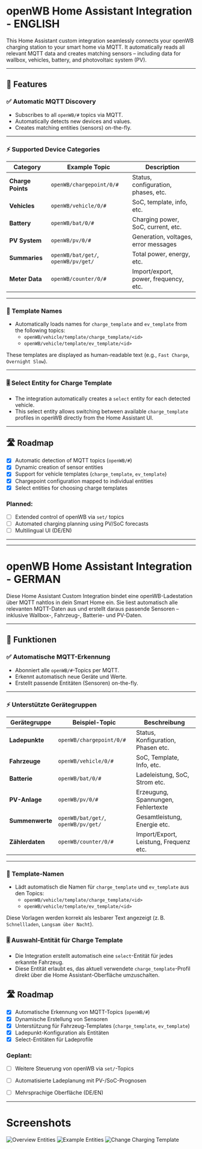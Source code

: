 # openWB Home Assistant Integration - ENGLISH

This Home Assistant custom integration seamlessly connects your openWB charging station to your smart home via MQTT. It automatically reads all relevant MQTT data and creates matching sensors – including data for wallbox, vehicles, battery, and photovoltaic system (PV).

---

## 🔧 Features

### ✅ Automatic MQTT Discovery

- Subscribes to all `openWB/#` topics via MQTT.
- Automatically detects new devices and values.
- Creates matching entities (sensors) on-the-fly.

---

### ⚡ Supported Device Categories

| Category          | Example Topic                        | Description                              |
|-------------------|---------------------------------------|------------------------------------------|
| **Charge Points** | `openWB/chargepoint/0/#`              | Status, configuration, phases, etc.      |
| **Vehicles**      | `openWB/vehicle/0/#`                 | SoC, template, info, etc.                |
| **Battery**       | `openWB/bat/0/#`                     | Charging power, SoC, current, etc.       |
| **PV System**     | `openWB/pv/0/#`                      | Generation, voltages, error messages     |
| **Summaries**     | `openWB/bat/get/`, `openWB/pv/get/`  | Total power, energy, etc.                |
| **Meter Data**    | `openWB/counter/0/#`                 | Import/export, power, frequency, etc.    |

---

### 🧠 Template Names

- Automatically loads names for `charge_template` and `ev_template` from the following topics:
  - `openWB/vehicle/template/charge_template/<id>`
  - `openWB/vehicle/template/ev_template/<id>`

These templates are displayed as human-readable text (e.g., `Fast Charge`, `Overnight Slow`).

---

### 🎚️ Select Entity for Charge Template

- The integration automatically creates a `select` entity for each detected vehicle.
- This select entity allows switching between available `charge_template` profiles in openWB directly from the Home Assistant UI.

---

## 🛣️ Roadmap

- [x] Automatic detection of MQTT topics (`openWB/#`)
- [x] Dynamic creation of sensor entities
- [x] Support for vehicle templates (`charge_template`, `ev_template`)
- [x] Chargepoint configuration mapped to individual entities
- [x] Select entities for choosing charge templates

### Planned:
- [ ] Extended control of openWB via `set/` topics
- [ ] Automated charging planning using PV/SoC forecasts
- [ ] Multilingual UI (DE/EN)

---
---
# openWB Home Assistant Integration - GERMAN

Diese Home Assistant Custom Integration bindet eine openWB-Ladestation über MQTT nahtlos in dein Smart Home ein. Sie liest automatisch alle relevanten MQTT-Daten aus und erstellt daraus passende Sensoren – inklusive Wallbox-, Fahrzeug-, Batterie- und PV-Daten.

---

## 🔧 Funktionen

### ✅ Automatische MQTT-Erkennung

- Abonniert alle `openWB/#`-Topics per MQTT.
- Erkennt automatisch neue Geräte und Werte.
- Erstellt passende Entitäten (Sensoren) on-the-fly.

---

### ⚡ Unterstützte Gerätegruppen

| Gerätegruppe | Beispiel-Topic                        | Beschreibung                             |
|--------------|----------------------------------------|------------------------------------------|
| **Ladepunkte**   | `openWB/chargepoint/0/#`             | Status, Konfiguration, Phasen etc.       |
| **Fahrzeuge**    | `openWB/vehicle/0/#`                | SoC, Template, Info, etc.                |
| **Batterie**     | `openWB/bat/0/#`                    | Ladeleistung, SoC, Strom etc.            |
| **PV-Anlage**    | `openWB/pv/0/#`                     | Erzeugung, Spannungen, Fehlertexte       |
| **Summenwerte**  | `openWB/bat/get/`, `openWB/pv/get/` | Gesamtleistung, Energie etc.             |
| **Zählerdaten**  | `openWB/counter/0/#`                | Import/Export, Leistung, Frequenz etc.   |

---

### 🧠 Template-Namen

- Lädt automatisch die Namen für `charge_template` und `ev_template` aus den Topics:
  - `openWB/vehicle/template/charge_template/<id>`
  - `openWB/vehicle/template/ev_template/<id>`

Diese Vorlagen werden korrekt als lesbarer Text angezeigt (z. B. `Schnellladen`, `Langsam über Nacht`).

### 🎚️ Auswahl-Entität für Charge Template

- Die Integration erstellt automatisch eine `select`-Entität für jedes erkannte Fahrzeug.
- Diese Entität erlaubt es, das aktuell verwendete `charge_template`-Profil direkt über die Home Assistant-Oberfläche umzuschalten.

## 🛣️ Roadmap

- [x] Automatische Erkennung von MQTT-Topics (`openWB/#`)
- [x] Dynamische Erstellung von Sensoren
- [x] Unterstützung für Fahrzeug-Templates (`charge_template`, `ev_template`)
- [x] Ladepunkt-Konfiguration als Entitäten
- [x] Select-Entitäten für Ladeprofile

### Geplant:
- [ ] Weitere Steuerung von openWB via `set/`-Topics
- [ ] Automatisierte Ladeplanung mit PV-/SoC-Prognosen
- [ ] Mehrsprachige Oberfläche (DE/EN)


---

# Screenshots

![Overview Entities](images/overview-entities.png)
![Example Entities](images/example-entities.png)
![Change Charging Template](images/change-charging-template.png)
